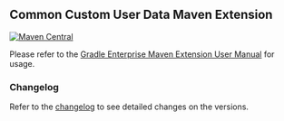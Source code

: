 ## Common Custom User Data Maven Extension

[![Maven Central](https://img.shields.io/maven-central/v/com.gradle/common-custom-user-data-maven-extension)](https://search.maven.org/artifact/com.gradle/common-custom-user-data-maven-extension)

Please refer to the [Gradle Enterprise Maven Extension User Manual](https://docs.gradle.com/enterprise/maven-extension/#using_the_common_custom_user_data_maven_extension) for usage.

### Changelog

Refer to the [changelog](https://github.com/gradle/gradle-enterprise-build-config-samples/blob/master/common-custom-user-data-maven-extension/CHANGELOG.md) to see detailed changes on the versions.
